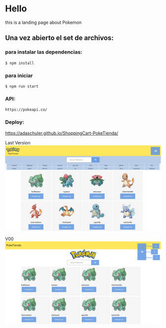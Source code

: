 # Hello 
this is a landing page about Pokemon

## Una vez abierto el set de archivos:

### para instalar las dependencias:
```
$ npm install
```
### para iniciar
```
$ npm run start
```

### API:
```
https://pokeapi.co/
```
### Deploy:

https://adaschuler.github.io/ShoppingCart-PokeTienda/

<p>
Last Version
 <img src="https://raw.githubusercontent.com/adaschuler/ShoppingCart-PokeTienda/master/src/img/PokeTiendaV02.png"/>
</p>

<p>
V00
 <img src="https://raw.githubusercontent.com/adaschuler/ShoppingCart-PokeTienda/master/src/img/PokeTiendaV00.png"/>
</p>